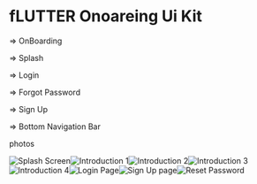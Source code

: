 # fLUTTER Onoareing Ui Kit


=> OnBoarding

=> Splash

=> Login

=> Forgot Password

=> Sign Up

=> Bottom Navigation Bar

photos


![Splash Screen](https://user-images.githubusercontent.com/93432216/150687607-ffc55ee6-fd7a-42df-a07d-c524a592b3cc.png)![Introduction 1](https://user-images.githubusercontent.com/93432216/150687611-28666a6d-371e-4234-95e5-85ba27232301.png)![Introduction 2](https://user-images.githubusercontent.com/93432216/150687622-1c589926-48c8-4c6b-a214-4ab4f23305b5.png)![Introduction 3](https://user-images.githubusercontent.com/93432216/150687624-4ae59b64-6f96-4fcf-937e-3f3dcd8f0035.png)![Introduction 4](https://user-images.githubusercontent.com/93432216/150687626-cb9b6849-cbd6-40c8-a65c-eb61b80bb4da.png)![Login Page](https://user-images.githubusercontent.com/93432216/150687630-85c50695-d642-4b5b-96ef-168ce45bfe8b.png)![Sign Up page](https://user-images.githubusercontent.com/93432216/150687631-0a5f7477-0afa-4e50-90d8-533886d3f934.png)![Reset Password](https://user-images.githubusercontent.com/93432216/150687634-104bc3a4-ab37-4d66-8190-4280a01caf04.png)
